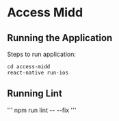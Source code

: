 # Access Midd


## Running the Application

Steps to run application:
```
cd access-midd
react-native run-ios
```

## Running Lint

'''
npm run lint -- --fix
'''
